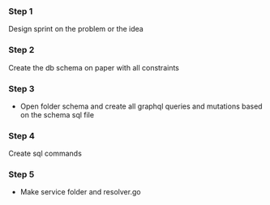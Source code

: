 ### Step 1
Design sprint on the problem or the idea

### Step 2
Create the db schema on paper with all constraints

### Step 3
- Open folder schema and create all graphql queries and mutations based on the schema sql file

### Step 4
Create sql commands

### Step 5
- Make service folder and resolver.go


